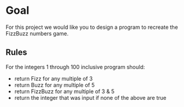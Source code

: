 Goal
====

For this project we would like you to design a program to recreate the FizzBuzz numbers game.

Rules
-----

For the integers 1 through 100 inclusive program should:

- return Fizz for any multiple of 3
- return Buzz for any multiple of 5
- return FizzBuzz for any multiple of 3 & 5
- return the integer that was input if none of the above are true